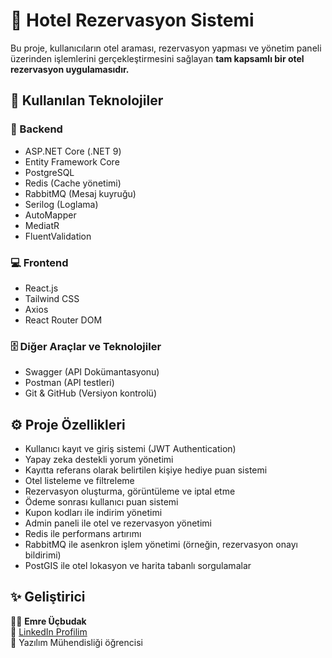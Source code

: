 # 🏨 Hotel Rezervasyon Sistemi

Bu proje, kullanıcıların otel araması, rezervasyon yapması ve yönetim paneli üzerinden işlemlerini gerçekleştirmesini sağlayan **tam kapsamlı bir otel rezervasyon uygulamasıdır.**

## 🚀 Kullanılan Teknolojiler

### 🧩 Backend
- ASP.NET Core (.NET 9)
- Entity Framework Core
- PostgreSQL 
- Redis (Cache yönetimi)
- RabbitMQ (Mesaj kuyruğu)
- Serilog (Loglama)
- AutoMapper
- MediatR
- FluentValidation

### 💻 Frontend
- React.js
- Tailwind CSS
- Axios
- React Router DOM

### 🗄️ Diğer Araçlar ve Teknolojiler
- Swagger (API Dokümantasyonu)
- Postman (API testleri)
- Git & GitHub (Versiyon kontrolü)

## ⚙️ Proje Özellikleri
- Kullanıcı kayıt ve giriş sistemi (JWT Authentication)
- Yapay zeka destekli yorum yönetimi
- Kayıtta referans olarak belirtilen kişiye hediye puan sistemi 
- Otel listeleme ve filtreleme
- Rezervasyon oluşturma, görüntüleme ve iptal etme
- Ödeme sonrası kullanıcı puan sistemi
- Kupon kodları ile indirim yönetimi
- Admin paneli ile otel ve rezervasyon yönetimi
- Redis ile performans artırımı
- RabbitMQ ile asenkron işlem yönetimi (örneğin, rezervasyon onayı bildirimi)
- PostGIS ile otel lokasyon ve harita tabanlı sorgulamalar

## ✨ Geliştirici
👨‍💻 **Emre Üçbudak**  
📧 [LinkedIn Profilim](https://www.linkedin.com/in/emre-%C3%BC%C3%A7budak-1b5587304/)  
💬 Yazılım Mühendisliği öğrencisi 
